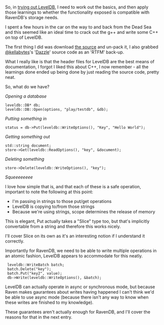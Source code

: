 So, in [trying out LevelDB](/entries/investigating-ravendb-on-mono-for-reals.html), I need to work out the basics, and then apply those learnings to whether the functionality exposed is compatible with RavenDB's storage needs.

I spent a few hours in the car on the way to and back from the Dead Sea and this seemed like an ideal time to crack out the g++ and write some C++ on top of LevelDB.

The first thing I did was download [the source](https://code.google.com/p/leveldb/) and un-pack it, I also grabbed [@kellabytes](http://twitter.com/kellabyte)'s '[Dazzle](https://github.com/kellabyte/Dazzle)' source code as an 'RTFM' back-up.

What I really like is that the header files for LevelDB are the best means of documentation, I forgot I liked this about C++, I now remember - all the learnings done ended up being done by just reading the source code, pretty neat.

So, what do we have?

*Opening a database*


    leveldb::DB* db;
    leveldb::DB::Open(options, "play/testdb", &db);
    

*Putting something in*


    status = db->Put(leveldb::WriteOptions(), "Key", "Hello World");


*Getting something out*

    std::string document;
    store->Get(leveldb::ReadOptions(), "key", &document);


*Deleting something*

    store->Delete(leveldb::WriteOptions(), "key");


*Squeeeeeeee*

I love how simple that is, and that each of these is a safe operation, important to note the following at this point:

  - I'm passing in strings to those put/get operations
  - LevelDB is copying to/from those strings
  - Because we're using strings, scope determines the release of memory

This is elegant, Put actually takes a "Slice" type too, but that's implicitly convertable from a string and therefore this works nicely. 

I'll cover Slice on its own as it's an interesting notion if I understand it correctly.

Importantly for RavenDB, we need to be able to write multiple operations in an atomic fashion, LevelDB appears to accommodate for this neatly.

     leveldb::WriteBatch batch;
     batch.Delete("key");
     batch.Put("key2", value);
     db->Write(leveldb::WriteOptions(), &batch);


LevelDB can actually operate in async or synchronous mode, but because Raven makes gaurantees about writes having happened I can't think we'd be able to use async mode (because there isn't any way to know when these writes are finished to my knowledge).

These guarantees aren't actually enough for RavenDB, and I'll cover the reasons for that in the next entry.

